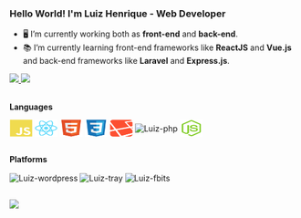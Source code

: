 ### Hello World! I'm Luiz Henrique - Web Developer

- 🖥️ I’m currently working both as **front-end** and **back-end**.
- 📚 I’m currently learning front-end frameworks like **ReactJS** and **Vue.js** and back-end frameworks like **Laravel** and **Express.js**.

<div>
  <a href="https://github.com/LuizHenrique05">
    <img height="180em" src="https://github-readme-stats.vercel.app/api?username=LuizHenrique05&show_icons=true&theme=dark&include_all_commits=true&count_private=true"/>
    <img height="180em" src="https://github-readme-stats.vercel.app/api/top-langs/?username=LuizHenrique05&layout=compact&langs_count=7&theme=dark"/>
  </a>
</div>
  
<div style="display: inline_block"><br>
  <p><strong>Languages</strong></p>
  <img align="center" alt="Luiz-Js" height="30" width="40" src="https://raw.githubusercontent.com/devicons/devicon/master/icons/javascript/javascript-plain.svg">
  <img align="center" alt="Luiz-React" height="30" width="40" src="https://raw.githubusercontent.com/devicons/devicon/master/icons/react/react-original.svg">
  <img align="center" alt="Luiz-HTML" height="30" width="40" src="https://raw.githubusercontent.com/devicons/devicon/master/icons/html5/html5-original.svg">
  <img align="center" alt="Luiz-CSS" height="30" width="40" src="https://raw.githubusercontent.com/devicons/devicon/master/icons/css3/css3-original.svg">
  <img align="center" alt="Luiz-laravel" height="30" width="40" src="https://raw.githubusercontent.com/devicons/devicon/master/icons/laravel/laravel-plain.svg">
  <img align="center" alt="Luiz-php" height="30" width="40" src="https://cdn.jsdelivr.net/gh/devicons/devicon/icons/php/php-original.svg" />
  <img align="center" alt="Luiz-nodejs" height="30" width="40" src="https://raw.githubusercontent.com/devicons/devicon/master/icons/nodejs/nodejs-original.svg">
</div>

<div style="display: inline_block"><br>
  <p><strong>Platforms</strong></p>
  <img align="center" alt="Luiz-wordpress" height="40" width="40" src="https://cdn.discordapp.com/attachments/692027371003314239/887316902333001758/wordpress.png" />
  <img align="center" alt="Luiz-tray" height="40" width="40" src="https://cdn.discordapp.com/attachments/692027371003314239/887316581691039744/tray.png" />
  <img align="center" alt="Luiz-fbits" height="30" width="40" src="https://cdn.discordapp.com/attachments/692027371003314239/887316579027681330/fbits.png" />
</div>

##
  
<div> 
    <a href="https://www.linkedin.com/in/luiz-henrique-40b7b5171/" target="_blank"><img src="https://img.shields.io/badge/-LinkedIn-%230077B5?style=for-the-badge&logo=linkedin&logoColor=white" target="_blank"></a> 
</div>
